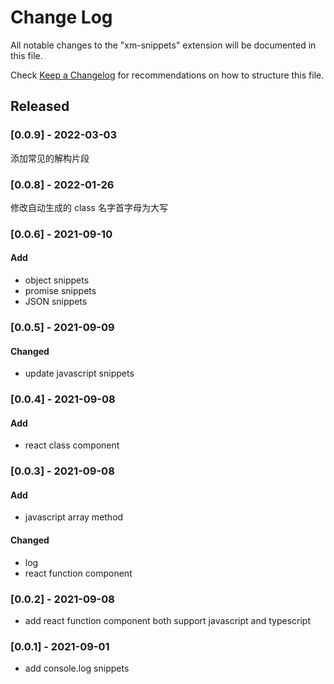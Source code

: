# Change Log

All notable changes to the "xm-snippets" extension will be documented in this file.

Check [Keep a Changelog](http://keepachangelog.com/) for recommendations on how to structure this file.

## Released

### [0.0.9] - 2022-03-03

添加常见的解构片段

### [0.0.8] - 2022-01-26

修改自动生成的 class 名字首字母为大写

### [0.0.6] - 2021-09-10

#### Add

- object snippets
- promise snippets
- JSON snippets

### [0.0.5] - 2021-09-09

#### Changed

- update javascript snippets

### [0.0.4] - 2021-09-08

#### Add

- react class component

### [0.0.3] - 2021-09-08

#### Add

- javascript array method

#### Changed

- log
- react function component

### [0.0.2] - 2021-09-08

- add react function component both support javascript and typescript

### [0.0.1] - 2021-09-01

- add console.log snippets
